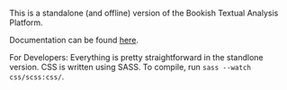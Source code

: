 This is a standalone (and offline) version of the Bookish Textual Analysis Platform.

Documentation can be found [here](https://docs.google.com/document/d/18veS_dW8tngKuV_mY6pr7mwD9OUuQBtY3GPmXfarRhc/edit?usp=sharing). 

For Developers: Everything is pretty straightforward in the standlone version.
CSS is written using SASS. To compile, run `sass --watch css/scss:css/`.
